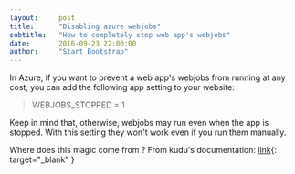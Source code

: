 ```yaml
---
layout:     post
title:      "Disabling azure webjobs"
subtitle:   "How to completely stop web app's webjobs"
date:       2016-09-23 22:00:00
author:     "Start Bootstrap"
---
```


In Azure, if you want to prevent a web app's webjobs from running at any cost, you can add the following app setting to your website:

<blockquote>WEBJOBS_STOPPED = 1</blockquote>

Keep in mind that, otherwise, webjobs may run even when the app is stopped. With this setting they won't work even if you run them manually.

Where does this magic come from ? From kudu's documentation: [link](https://github.com/projectkudu/kudu/wiki/Web-Jobs){: target="_blank" }
